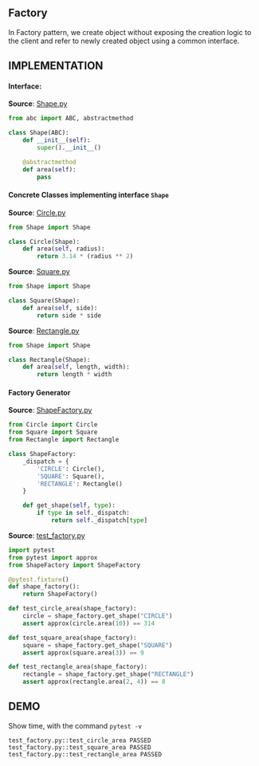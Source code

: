 ## Factory

In Factory  pattern, we  create  object without exposing the creation
logic to  the client and refer to newly created object using a common
interface.

## IMPLEMENTATION

#### Interface:

**Source**: [Shape.py](https://github.com/manwar/design-patterns-using-python/blob/master/02-factory/Shape.py)
```python
from abc import ABC, abstractmethod

class Shape(ABC):
    def __init__(self):
        super().__init__()

    @abstractmethod
    def area(self):
        pass
```

#### Concrete Classes implementing interface `Shape`

**Source**: [Circle.py](https://github.com/manwar/design-patterns-using-python/blob/master/02-factory/Circle.py)
```python
from Shape import Shape

class Circle(Shape):
    def area(self, radius):
        return 3.14 * (radius ** 2)
```

**Source**: [Square.py](https://github.com/manwar/design-patterns-using-python/blob/master/02-factory/Square.py)
```python
from Shape import Shape

class Square(Shape):
    def area(self, side):
        return side * side
```

**Source**: [Rectangle.py](https://github.com/manwar/design-patterns-using-python/blob/master/02-factory/Rectangle.py)
```python
from Shape import Shape

class Rectangle(Shape):
    def area(self, length, width):
        return length * width
```

#### Factory Generator

**Source**: [ShapeFactory.py](https://github.com/manwar/design-patterns-using-python/blob/master/02-factory/ShapeFactory.py)
```python
from Circle import Circle
from Square import Square
from Rectangle import Rectangle

class ShapeFactory:
    _dispatch = {
        'CIRCLE': Circle(),
        'SQUARE': Square(),
        'RECTANGLE': Rectangle()
    }

    def get_shape(self, type):
        if type in self._dispatch:
            return self._dispatch[type]
```

**Source**: [test_factory.py](https://github.com/manwar/design-patterns-using-python/blob/master/02-factory/test_factory.py)
```python
import pytest
from pytest import approx
from ShapeFactory import ShapeFactory

@pytest.fixture()
def shape_factory():
    return ShapeFactory()

def test_circle_area(shape_factory):
    circle = shape_factory.get_shape("CIRCLE")
    assert approx(circle.area(10)) == 314

def test_square_area(shape_factory):
    square = shape_factory.get_shape("SQUARE")
    assert approx(square.area(3)) == 9

def test_rectangle_area(shape_factory):
    rectangle = shape_factory.get_shape("RECTANGLE")
    assert approx(rectangle.area(2, 4)) == 8
```

## DEMO

Show time, with the command `pytest -v`

    test_factory.py::test_circle_area PASSED
    test_factory.py::test_square_area PASSED
    test_factory.py::test_rectangle_area PASSED

